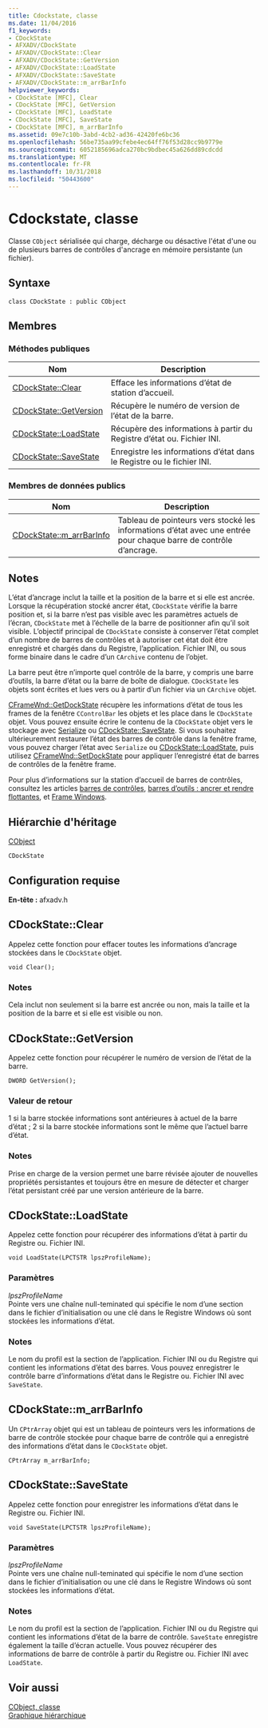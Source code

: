 ```yaml
---
title: Cdockstate, classe
ms.date: 11/04/2016
f1_keywords:
- CDockState
- AFXADV/CDockState
- AFXADV/CDockState::Clear
- AFXADV/CDockState::GetVersion
- AFXADV/CDockState::LoadState
- AFXADV/CDockState::SaveState
- AFXADV/CDockState::m_arrBarInfo
helpviewer_keywords:
- CDockState [MFC], Clear
- CDockState [MFC], GetVersion
- CDockState [MFC], LoadState
- CDockState [MFC], SaveState
- CDockState [MFC], m_arrBarInfo
ms.assetid: 09e7c10b-3abd-4cb2-ad36-42420fe6bc36
ms.openlocfilehash: 56be735aa99cfebe4ec64ff76f53d28cc9b9779e
ms.sourcegitcommit: 6052185696adca270bc9bdbec45a626dd89cdcdd
ms.translationtype: MT
ms.contentlocale: fr-FR
ms.lasthandoff: 10/31/2018
ms.locfileid: "50443600"
---
```

# <a name="cdockstate-class"></a>Cdockstate, classe

Classe `CObject` sérialisée qui charge, décharge ou désactive l'état d'une ou de plusieurs barres de contrôles d'ancrage en mémoire persistante (un fichier).

## <a name="syntax"></a>Syntaxe

```
class CDockState : public CObject
```

## <a name="members"></a>Membres

### <a name="public-methods"></a>M&#233;thodes publiques

|Nom|Description|
|----------|-----------------|
|[CDockState::Clear](#clear)|Efface les informations d’état de station d’accueil.|
|[CDockState::GetVersion](#getversion)|Récupère le numéro de version de l’état de la barre.|
|[CDockState::LoadState](#loadstate)|Récupère des informations à partir du Registre d’état ou. Fichier INI.|
|[CDockState::SaveState](#savestate)|Enregistre les informations d’état dans le Registre ou le fichier INI.|

### <a name="public-data-members"></a>Membres de données publics

|Nom|Description|
|----------|-----------------|
|[CDockState::m_arrBarInfo](#m_arrbarinfo)|Tableau de pointeurs vers stocké les informations d’état avec une entrée pour chaque barre de contrôle d’ancrage.|

## <a name="remarks"></a>Notes

L’état d’ancrage inclut la taille et la position de la barre et si elle est ancrée. Lorsque la récupération stocké ancrer état, `CDockState` vérifie la barre position et, si la barre n’est pas visible avec les paramètres actuels de l’écran, `CDockState` met à l’échelle de la barre de positionner afin qu’il soit visible. L’objectif principal de `CDockState` consiste à conserver l’état complet d’un nombre de barres de contrôles et à autoriser cet état doit être enregistré et chargés dans du Registre, l’application. Fichier INI, ou sous forme binaire dans le cadre d’un `CArchive` contenu de l’objet.

La barre peut être n’importe quel contrôle de la barre, y compris une barre d’outils, la barre d’état ou la barre de boîte de dialogue. `CDockState` les objets sont écrites et lues vers ou à partir d’un fichier via un `CArchive` objet.

[CFrameWnd::GetDockState](../../mfc/reference/cframewnd-class.md#getdockstate) récupère les informations d’état de tous les frames de la fenêtre `CControlBar` les objets et les place dans le `CDockState` objet. Vous pouvez ensuite écrire le contenu de la `CDockState` objet vers le stockage avec [Serialize](../../mfc/reference/cobject-class.md#serialize) ou [CDockState::SaveState](#savestate). Si vous souhaitez ultérieurement restaurer l’état des barres de contrôle dans la fenêtre frame, vous pouvez charger l’état avec `Serialize` ou [CDockState::LoadState](#loadstate), puis utilisez [CFrameWnd::SetDockState](../../mfc/reference/cframewnd-class.md#setdockstate) pour appliquer l’enregistré état de barres de contrôles de la fenêtre frame.

Pour plus d’informations sur la station d’accueil de barres de contrôles, consultez les articles [barres de contrôles](../../mfc/control-bars.md), [barres d’outils : ancrer et rendre flottantes](../../mfc/docking-and-floating-toolbars.md), et [Frame Windows](../../mfc/frame-windows.md).

## <a name="inheritance-hierarchy"></a>Hiérarchie d'héritage

[CObject](../../mfc/reference/cobject-class.md)

`CDockState`

## <a name="requirements"></a>Configuration requise

**En-tête :** afxadv.h

##  <a name="clear"></a>  CDockState::Clear

Appelez cette fonction pour effacer toutes les informations d’ancrage stockées dans le `CDockState` objet.

```
void Clear();
```

### <a name="remarks"></a>Notes

Cela inclut non seulement si la barre est ancrée ou non, mais la taille et la position de la barre et si elle est visible ou non.

##  <a name="getversion"></a>  CDockState::GetVersion

Appelez cette fonction pour récupérer le numéro de version de l’état de la barre.

```
DWORD GetVersion();
```

### <a name="return-value"></a>Valeur de retour

1 si la barre stockée informations sont antérieures à actuel de la barre d’état ; 2 si la barre stockée informations sont le même que l’actuel barre d’état.

### <a name="remarks"></a>Notes

Prise en charge de la version permet une barre révisée ajouter de nouvelles propriétés persistantes et toujours être en mesure de détecter et charger l’état persistant créé par une version antérieure de la barre.

##  <a name="loadstate"></a>  CDockState::LoadState

Appelez cette fonction pour récupérer des informations d’état à partir du Registre ou. Fichier INI.

```
void LoadState(LPCTSTR lpszProfileName);
```

### <a name="parameters"></a>Paramètres

*lpszProfileName*<br/>
Pointe vers une chaîne null-teminated qui spécifie le nom d’une section dans le fichier d’initialisation ou une clé dans le Registre Windows où sont stockées les informations d’état.

### <a name="remarks"></a>Notes

Le nom du profil est la section de l’application. Fichier INI ou du Registre qui contient les informations d’état des barres. Vous pouvez enregistrer le contrôle barre d’informations d’état dans le Registre ou. Fichier INI avec `SaveState`.

##  <a name="m_arrbarinfo"></a>  CDockState::m_arrBarInfo

Un `CPtrArray` objet qui est un tableau de pointeurs vers les informations de barre de contrôle stockée pour chaque barre de contrôle qui a enregistré des informations d’état dans le `CDockState` objet.

```
CPtrArray m_arrBarInfo;
```

##  <a name="savestate"></a>  CDockState::SaveState

Appelez cette fonction pour enregistrer les informations d’état dans le Registre ou. Fichier INI.

```
void SaveState(LPCTSTR lpszProfileName);
```

### <a name="parameters"></a>Paramètres

*lpszProfileName*<br/>
Pointe vers une chaîne null-teminated qui spécifie le nom d’une section dans le fichier d’initialisation ou une clé dans le Registre Windows où sont stockées les informations d’état.

### <a name="remarks"></a>Notes

Le nom du profil est la section de l’application. Fichier INI ou du Registre qui contient les informations d’état de la barre de contrôle. `SaveState` enregistre également la taille d’écran actuelle. Vous pouvez récupérer des informations de barre de contrôle à partir du Registre ou. Fichier INI avec `LoadState`.

## <a name="see-also"></a>Voir aussi

[CObject, classe](../../mfc/reference/cobject-class.md)<br/>
[Graphique hiérarchique](../../mfc/hierarchy-chart.md)

